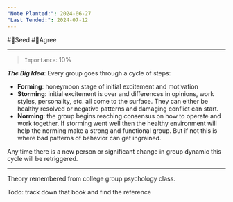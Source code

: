 ```yaml
---
"Note Planted:": 2024-06-27
"Last Tended:": 2024-07-12
---
```

#🌱Seed  #🙂Agree
****
> `Importance`: 10%
 
***The Big Idea***: Every group goes through a cycle of steps:

- **Forming**: honeymoon stage of initial excitement and motivation 
- **Storming**: initial excitement is over and differences in opinions, work styles, personality, etc. all come to the surface. They can either be healthy resolved or negative patterns and damaging conflict can start. 
- **Norming**: the group begins reaching consensus on how to operate and work together. If storming went well then the healthy environment will help the norming make a strong and functional group. But if not this is where bad patterns of behavior can get ingrained. 

Any time there is a new person or significant change in group dynamic this cycle will be retriggered. 

****
Theory remembered from college group psychology class.

Todo: track down that book and find the reference 